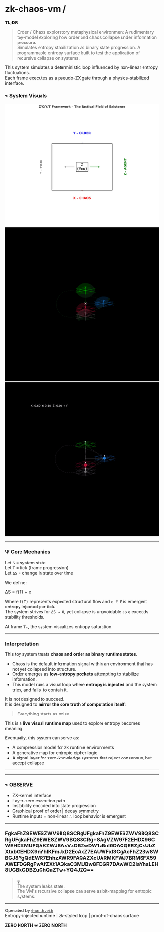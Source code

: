 # zk-chaos-vm / 

**TL;DR** 

> Order / Chaos exploratory metaphysical environment
> A rudimentary toy-model exploring how order and chaos collapse under information pressure.  
> Simulates entropy stabilization as binary state progression.
A programmable entropy surface built to test the application of recursive collapse on systems.

This system simulates a deterministic loop influenced by non-linear entropy fluctuations.  
Each frame executes as a pseudo-ZX gate through a physics-stabilized interface.

### ⌁ System Visuals

<p align="center">
  <img src="assets/base_interact.png" width="720" alt="BASE QUADRANT 1" />
  <br />
  <img src="assets/iterate.png" width="720" alt="Iteration " />
  <br />
  <img src="assets/sim.gif" width="720" alt="S.i.m Entropy Loop" />
</p>

---

### Ψ Core Mechanics

Let `S` = system state  
Let `T` = tick (frame progression)  
Let `ΔS` = change in state over time

We define:

ΔS = f(T) + e


Where `f(T)` represents expected structural flow and `e ∈ E` is emergent entropy injected per tick.  
The system strives for `ΔS → 0`, yet collapse is unavoidable as `e` exceeds stability thresholds.

At frame `Tₙ`, the system visualizes entropy saturation.

---

###  Interpretation

This toy system treats **chaos and order as binary runtime states**.

- Chaos is the default information signal within an environment that has not yet collapsed into structure.
- Order emerges as **low-entropy pockets** attempting to stabilize information.
- This model runs a visual loop where **entropy is injected** and the system tries, and fails, to contain it.

It is not designed to succeed.  
It is designed to **mirror the core truth of computation itself**:  
> Everything starts as noise.
  
This is a **live visual runtime map** used to explore entropy becomes meaning.

Eventually, this system can serve as:
- A compression model for zk runtime environments
- A generative map for entropic cipher logic
- A signal layer for zero-knowledge systems that reject consensus, but accept collapse

---

---
### ⌁ OBSERVE

- ZX-kernel interface  
- Layer-zero execution path  
- Instability encoded into state progression  
- Graphical proof of order | decay symmetry  
- Runtime inputs = non-linear ∴ loop behavior is emergent

---

### FgkaFhZ9EWESZWV9BQ8SCRgUFgkaFhZ9EWESZWV9BQ8SCRgUFgkaFhZ9EWESZWV9BQ8SCRg+SAgVZW97F2EHDX96CWEHDXMUFQAKZWJ8AxVzDBZwDW1zBnl6DAQQERZjCxUbZXtxbGEHDX9nYhIKFmJxD2EcAxZ7EAUWFxl3CgAcFhZ2Bw8WBGJ8YgQdEWR7EhhzAWR9FAQAZXcUARMKFWJ7BRMSFX59AWEFDGRgFwAfZXt1AQkaC3MUBw8FDGR7DAwWC2IaYhsLEH8UGBkGDBZuGhQaZTw+YQ4JZQ==

> `ψ`  
> The system leaks state.  
> The VM's recursive collapse can serve as bit-mapping for entropic systems.


---

Operated by [`0north.eth`](https://github.com/0north-eth)  
Entropy-injected runtime | zk-styled loop | proof-of-chaos surface  

  
**ZERO NORTH** ⦿ **ZERO NORTH**
